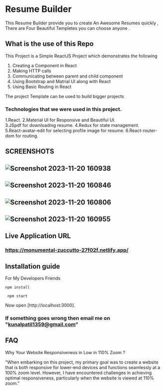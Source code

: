 # Resume Builder 
This Resume Builder provide you to create An Awesome Resumes quickly , There are Four Beautiful Templetes you can choose anyone .

## What is the use of this Repo

This Project is a Simple ReactJS Project which demonstrates the following

1. Creating a Component in React
2. Making HTTP calls
3. Communicating between parent and child component
4. Using Bootstrap and Matrial UI along with React
5. Using Basic Routing in React

The project Template can be used to build bigger projects





### Technologies that we were used in this project.

  1.React.
  2.Material UI for Responsive and Beautiful UI.  
  3.JSpdf for downloading resume. 
  4.Redux for state management.  
  5.React-avatar-edit for selecting profile image for resume.
  6.React-router-dom for routing.

 ## SCREENSHOTS

## ![Screenshot 2023-11-20 160938](https://github.com/kunalpatil1359/Resume-Builder/assets/141171164/2ad3b0b1-1603-4946-998b-b9ae5314ee1b)
## ![Screenshot 2023-11-20 160846](https://github.com/kunalpatil1359/Resume-Builder/assets/141171164/ee22a55e-d328-4351-8fac-44f91b96b26c)

## ![Screenshot 2023-11-20 160806](https://github.com/kunalpatil1359/Resume-Builder/assets/141171164/b084fe37-b444-472c-9109-296dfd225046)
## ![Screenshot 2023-11-20 160955](https://github.com/kunalpatil1359/Resume-Builder/assets/141171164/ce00fab0-757c-4a35-9e0c-70a0da8b17a9)

## Live Application URL
### https://monumental-zuccutto-27f02f.netlify.app/

## Installation guide

For My Developers Friends

```
npm install

 npm start
```
Now open [http://localhost:3000].

### If something goes wrong then email me on "kunalpatil1359@gmail.com"

##     FAQ

Why Your Website Responsiveness in Low in 110% Zoom ?

"When embarking on this project, my primary goal was to create a website that is both responsive for lower-end devices and functions seamlessly at a 100% zoom level. However, I have encountered challenges in achieving optimal responsiveness, particularly when the website is viewed at 110% zoom."







